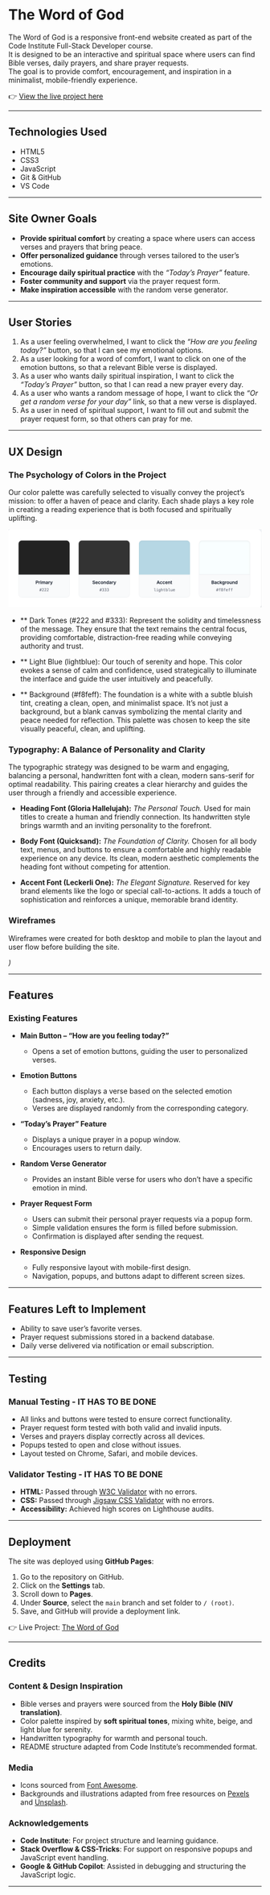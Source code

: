 # The Word of God

The Word of God is a responsive front-end website created as part of the Code Institute Full-Stack Developer course.  
It is designed to be an interactive and spiritual space where users can find Bible verses, daily prayers, and share prayer requests.  
The goal is to provide comfort, encouragement, and inspiration in a minimalist, mobile-friendly experience.

👉 [View the live project here](https://oliveiracle.github.io/secondproject-the-word-of-god/)

---

## Technologies Used
- HTML5
- CSS3
- JavaScript
- Git & GitHub
- VS Code

---

## Site Owner Goals
- **Provide spiritual comfort** by creating a space where users can access verses and prayers that bring peace.  
- **Offer personalized guidance** through verses tailored to the user’s emotions.  
- **Encourage daily spiritual practice** with the *“Today’s Prayer”* feature.  
- **Foster community and support** via the prayer request form.  
- **Make inspiration accessible** with the random verse generator.  

---

## User Stories

1. As a user feeling overwhelmed, I want to click the *“How are you feeling today?”* button, so that I can see my emotional options.  
2. As a user looking for a word of comfort, I want to click on one of the emotion buttons, so that a relevant Bible verse is displayed.  
3. As a user who wants daily spiritual inspiration, I want to click the *“Today’s Prayer”* button, so that I can read a new prayer every day.  
4. As a user who wants a random message of hope, I want to click the *“Or get a random verse for your day”* link, so that a new verse is displayed.  
5. As a user in need of spiritual support, I want to fill out and submit the prayer request form, so that others can pray for me.  

---

## UX Design

### The Psychology of Colors in the Project

Our color palette was carefully selected to visually convey the project’s mission: to offer a haven of peace and clarity. Each shade plays a key role in creating a reading experience that is both focused and spiritually uplifting.

![Color Palette](assets/images/documentation/screenshots/colorpalette/colorspalette.png)

- ** Dark Tones (#222 and #333): Represent the solidity and timelessness of the message. They ensure that the text remains the central focus, providing comfortable, distraction-free reading while conveying authority and trust.

- ** Light Blue (lightblue): Our touch of serenity and hope. This color evokes a sense of calm and confidence, used strategically to illuminate the interface and guide the user intuitively and peacefully.

- ** Background (#f8feff): The foundation is a white with a subtle bluish tint, creating a clean, open, and minimalist space. It’s not just a background, but a blank canvas symbolizing the mental clarity and peace needed for reflection.
This palette was chosen to keep the site visually peaceful, clean, and uplifting.

### Typography: A Balance of Personality and Clarity

The typographic strategy was designed to be warm and engaging, balancing a personal, handwritten font with a clean, modern sans-serif for optimal readability. This pairing creates a clear hierarchy and guides the user through a friendly and accessible experience.

- **Heading Font (Gloria Hallelujah):** *The Personal Touch.* Used for main titles to create a human and friendly connection. Its handwritten style brings warmth and an inviting personality to the forefront.

- **Body Font (Quicksand):** *The Foundation of Clarity.* Chosen for all body text, menus, and buttons to ensure a comfortable and highly readable experience on any device. Its clean, modern aesthetic complements the heading font without competing for attention.

- **Accent Font (Leckerli One):** *The Elegant Signature.* Reserved for key brand elements like the logo or special call-to-actions. It adds a touch of sophistication and reinforces a unique, memorable brand identity.  
 

### Wireframes
Wireframes were created for both desktop and mobile to plan the layout and user flow before building the site.

*)*

---

## Features

### Existing Features

- **Main Button – “How are you feeling today?”**  
   - Opens a set of emotion buttons, guiding the user to personalized verses.

- **Emotion Buttons**  
   - Each button displays a verse based on the selected emotion (sadness, joy, anxiety, etc.).  
   - Verses are displayed randomly from the corresponding category.

- **“Today’s Prayer” Feature**  
   - Displays a unique prayer in a popup window.  
   - Encourages users to return daily.

- **Random Verse Generator**  
   - Provides an instant Bible verse for users who don’t have a specific emotion in mind.

- **Prayer Request Form**  
   - Users can submit their personal prayer requests via a popup form.  
   - Simple validation ensures the form is filled before submission.  
   - Confirmation is displayed after sending the request.  

- **Responsive Design**  
   - Fully responsive layout with mobile-first design.  
   - Navigation, popups, and buttons adapt to different screen sizes.  

---

## Features Left to Implement
- Ability to save user’s favorite verses.  
- Prayer request submissions stored in a backend database.  
- Daily verse delivered via notification or email subscription.  

---

## Testing

### Manual Testing - IT HAS TO BE DONE
- All links and buttons were tested to ensure correct functionality.  
- Prayer request form tested with both valid and invalid inputs.  
- Verses and prayers display correctly across all devices.  
- Popups tested to open and close without issues.  
- Layout tested on Chrome, Safari, and mobile devices.  

### Validator Testing - IT HAS TO BE DONE
- **HTML:** Passed through [W3C Validator](https://validator.w3.org/) with no errors.  
- **CSS:** Passed through [Jigsaw CSS Validator](https://jigsaw.w3.org/css-validator/) with no errors.  
- **Accessibility:** Achieved high scores on Lighthouse audits.  

---

## Deployment
The site was deployed using **GitHub Pages**:  

1. Go to the repository on GitHub.  
2. Click on the **Settings** tab.  
3. Scroll down to **Pages**.  
4. Under **Source**, select the `main` branch and set folder to `/ (root)`.  
5. Save, and GitHub will provide a deployment link.  

👉 Live Project: [The Word of God](https://oliveiracle.github.io/secondproject-the-word-of-god/)  

---

## Credits

### Content & Design Inspiration
- Bible verses and prayers were sourced from the **Holy Bible (NIV translation)**.  
- Color palette inspired by **soft spiritual tones**, mixing white, beige, and light blue for serenity.  
- Handwritten typography for warmth and personal touch.  
- README structure adapted from Code Institute’s recommended format.  

### Media
- Icons sourced from [Font Awesome](https://fontawesome.com/).  
- Backgrounds and illustrations adapted from free resources on [Pexels](https://www.pexels.com/) and [Unsplash](https://unsplash.com/).  

### Acknowledgements
- **Code Institute**: For project structure and learning guidance.  
- **Stack Overflow & CSS-Tricks**: For support on responsive popups and JavaScript event handling.  
- **Google & GitHub Copilot**: Assisted in debugging and structuring the JavaScript logic.  

---
